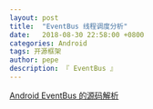 ```yaml
---
layout: post
title:  "EventBus 线程调度分析"
date:   2018-08-30 22:58:00 +0800
categories: Android
tags: 开源框架
author: pepe
description: 『 EventBus 』
---
```


[Android EventBus 的源码解析](https://mp.weixin.qq.com/s/pZAbNe1pE1_JUUv4j9KAow)




